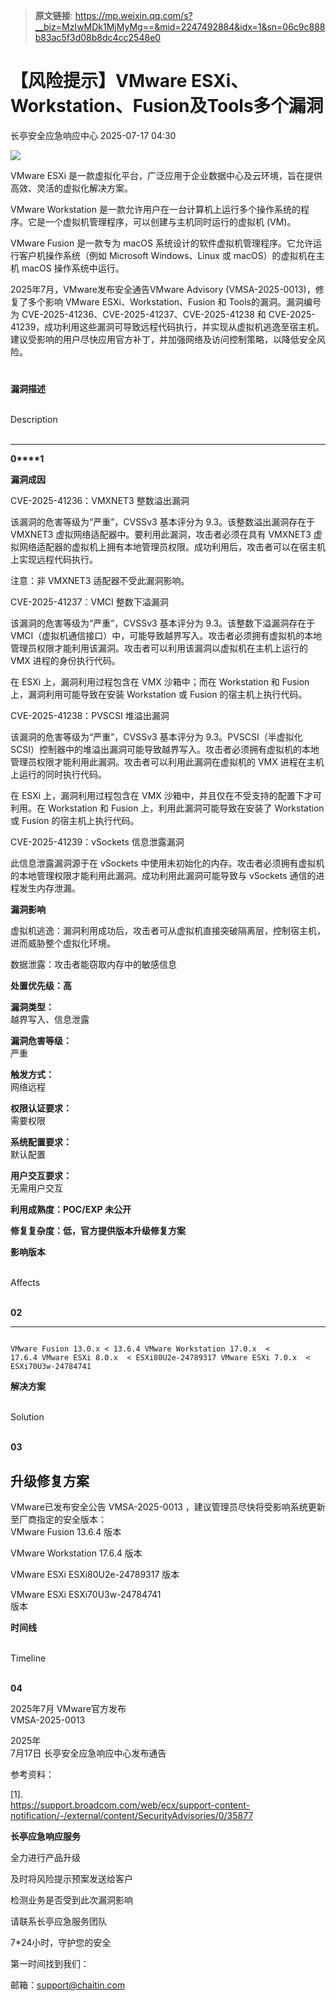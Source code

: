 > **原文链接**: https://mp.weixin.qq.com/s?__biz=MzIwMDk1MjMyMg==&mid=2247492884&idx=1&sn=06c9c888b83ac5f3d08b8dc4cc2548e0

#  【风险提示】VMware ESXi、Workstation、Fusion及Tools多个漏洞  
 长亭安全应急响应中心   2025-07-17 04:30  
  
![](https://mmbiz.qpic.cn/sz_mmbiz_png/FOh11C4BDicSkU00iaylusqTRnXtY8ZJjKytDzE25myoK8KianiboKhDKE98K5SkwMRUdAjHRtYFE34akhYPlATiceQ/640?wx_fmt=png&from=appmsg "")  
  
  
VMware ESXi 是一款虚拟化平台，广泛应用于企业数据中心及云环境，旨在提供高效、灵活的虚拟化解决方案。  
  
  
  
VMware Workstation 是一款允许用户在一台计算机上运行多个操作系统的程序。它是一个虚拟机管理程序，可以创建与主机同时运行的虚拟机 (VM)。  
  
  
VMware Fusion 是一款专为 macOS 系统设计的软件虚拟机管理程序。它允许运行客户机操作系统（例如 Microsoft Windows、Linux 或 macOS）的虚拟机在主机 macOS 操作系统中运行。  
  
  
2025年7月，VMware发布安全通告VMware Advisory (VMSA-2025-0013)，修复了多个影响 VMware ESXi、Workstation、Fusion 和 Tools的漏洞。漏洞编号为 CVE-2025-41236、CVE-2025-41237、CVE-2025-41238 和 CVE-2025-41239，成功利用这些漏洞可导致远程代码执行，并实现从虚拟机逃逸至宿主机。建议受影响的用户尽快应用官方补丁，并加强网络及访问控制策略，以降低安全风险。  
  
#   
  
  
**漏洞描述**  
  
   
Description  
   
  
  
  
****  
**0****1**  
  
**漏洞成因**  
  
CVE-2025-41236：VMXNET3 整数溢出漏洞  
  
  
该漏洞的危害等级为“严重”，CVSSv3 基本评分为 9.3。该整数溢出漏洞存在于 VMXNET3 虚拟网络适配器中。要利用此漏洞，攻击者必须在具有 VMXNET3 虚拟网络适配器的虚拟机上拥有本地管理员权限。成功利用后，攻击者可以在宿主机上实现远程代码执行。  
  
注意：非 VMXNET3 适配器不受此漏洞影响。  
  
  
CVE-2025-41237：VMCI 整数下溢漏洞  
  
  
该漏洞的危害等级为“严重”，CVSSv3 基本评分为 9.3。该整数下溢漏洞存在于 VMCI（虚拟机通信接口）中，可能导致越界写入。攻击者必须拥有虚拟机的本地管理员权限才能利用该漏洞。攻击者可以利用该漏洞以虚拟机在主机上运行的 VMX 进程的身份执行代码。  
  
在 ESXi 上，漏洞利用过程包含在 VMX 沙箱中；而在 Workstation 和 Fusion 上，漏洞利用可能导致在安装 Workstation 或 Fusion 的宿主机上执行代码。  
  
  
CVE-2025-41238：PVSCSI 堆溢出漏洞  
  
  
该漏洞的危害等级为“严重”，CVSSv3 基本评分为 9.3。PVSCSI（半虚拟化 SCSI）控制器中的堆溢出漏洞可能导致越界写入。攻击者必须拥有虚拟机的本地管理员权限才能利用此漏洞。攻击者可以利用此漏洞在虚拟机的 VMX 进程在主机上运行的同时执行代码。  
  
在 ESXi 上，漏洞利用过程包含在 VMX 沙箱中，并且仅在不受支持的配置下才可利用。在 Workstation 和 Fusion 上，利用此漏洞可能导致在安装了 Workstation 或 Fusion 的宿主机上执行代码。  
  
  
CVE-2025-41239：vSockets 信息泄露漏洞  
  
  
此信息泄露漏洞源于在 vSockets 中使用未初始化的内存。攻击者必须拥有虚拟机的本地管理权限才能利用此漏洞。成功利用此漏洞可能导致与 vSockets 通信的进程发生内存泄漏。  
  
  
**漏洞影响**  
  
虚拟机逃逸：漏洞利用成功后，攻击者可从虚拟机直接突破隔离层，控制宿主机，进而威胁整个虚拟化环境。  
  
数据泄露：攻击者能窃取内存中的敏感信息  
  
**处置优先级：高**  
  
**漏洞类型：**  
越界写入、信息泄露  
  
**漏洞危害等级：**  
严重  
  
**触发方式：**  
网络远程  
  
**权限认证要求：**  
需要权限  
  
**系统配置要求：**  
默认配置  
  
**用户交互要求：**  
无需用户交互  
  
**利用成熟度：POC/EXP 未公开**  
  
**修复复杂度：低，官方提供版本升级修复方案**  
  
  
  
  
  
**影响版本**  
  
   
Affects  
   
  
  
  
**02**  
  
****  

```

VMware Fusion 13.0.x < 13.6.4 VMware Workstation 17.0.x  < 17.6.4 VMware ESXi 8.0.x  < ESXi80U2e-24789317 VMware ESXi 7.0.x  < ESXi70U3w-24784741 
```

  
**解决方案**  
  
   
Solution  
   
  
  
  
**03**  
  
##   
## 升级修复方案  
  
VMware已发布安全公告 VMSA-2025-0013 ，建议管理员尽快将受影响系统更新至厂商指定的安全版本：  
VMware Fusion 13.6.4 版本  
  
VMware Workstation 17.6.4 版本  
  
VMware ESXi ESXi80U2e-24789317 版本  
  
VMware ESXi ESXi70U3w-24784741   
版本  
  
  
**时间线**  
  
   
Timeline  
   
  
  
  
**04**  
  
2025年7月 VMware官方发布  
VMSA-2025-0013  
  
2025年  
7月17日 长亭安全应急响应中心发布通告  
  
  
  
参考资料：  
  
[1].  
https://support.broadcom.com/web/ecx/support-content-notification/-/external/content/SecurityAdvisories/0/35877  
  
  
**长亭应急响应服务**  
  
  
  
  
全力进行产品升级  
  
及时将风险提示预案发送给客户  
  
检测业务是否受到此次漏洞影响  
  
请联系长亭应急服务团队  
  
7*24小时，守护您的安全  
  
  
第一时间找到我们：  
  
邮箱：support@chaitin.com  
  
